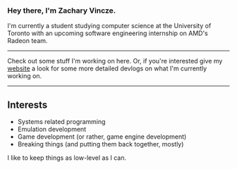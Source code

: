 ### Hey there, I'm Zachary Vincze.

I'm currently a student studying computer science at the University of Toronto with an upcoming software engineering internship on AMD's Radeon team.

---

Check out some stuff I'm working on here. Or, if you're interested give my [website](https://zacharyvincze.com) a look for some more detailed devlogs on what I'm currently working on.

---

## Interests

-   Systems related programming
-   Emulation development
-   Game development (or rather, game engine development)
-   Breaking things (and putting them back together, mostly)

I like to keep things as low-level as I can.
